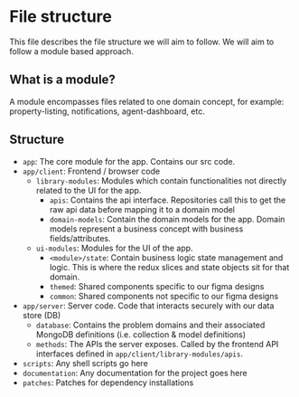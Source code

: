 # File structure
This file describes the file structure we will aim to follow. We will aim to
follow a module based approach.

## What is a module?
A module encompasses files related to one domain concept, for example: property-listing, 
notifications, agent-dashboard, etc.

## Structure
* `app`: The core module for the app. Contains our src code.
* `app/client`: Frontend / browser code
  * `library-modules`: Modules which contain functionalities not directly related to the UI for the app.
    * `apis`: Contains the api interface. Repositories call this to get the raw api data before mapping it to a domain model
    * `domain-models`: Contain the domain models for the app. Domain models represent a business concept with business fields/attributes.
  * `ui-modules`: Modules for the UI of the app.
    * `<module>/state`: Contain business logic state management and logic. This is where the redux slices and 
      state objects sit for that domain. 
    * `themed`: Shared components specific to our figma designs
    * `common`: Shared components not specific to our figma designs
* `app/server`: Server code. Code that interacts securely with our data store (DB)
  * `database`: Contains the problem domains and their associated MongoDB definitions (i.e. collection & model definitions)
  * `methods`: The APIs the server exposes. Called by the frontend API interfaces defined in `app/client/library-modules/apis`.
* `scripts`: Any shell scripts go here
* `documentation`: Any documentation for the project goes here
* `patches`: Patches for dependency installations

